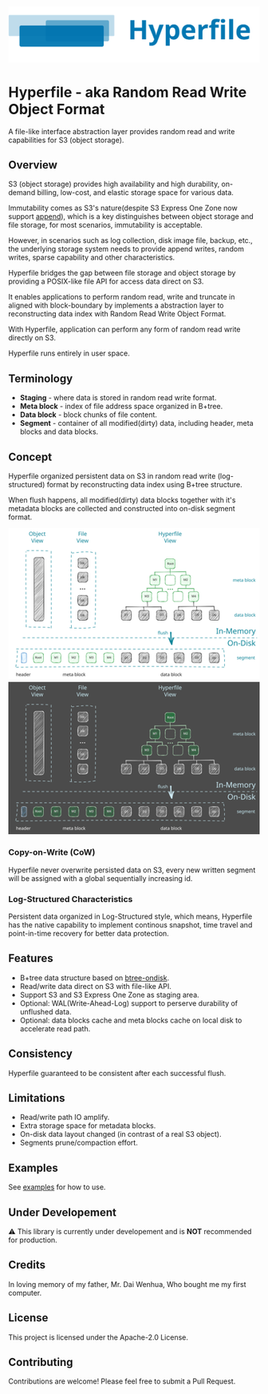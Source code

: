 ![Hyperfile - Random Read Write Object Format](./docs/assets/images/hyperfile-header.svg)

# Hyperfile - aka Random Read Write Object Format

A file-like interface abstraction layer provides random read and write capabilities for S3 (object storage).

## Overview

S3 (object storage) provides high availability and high durability, on-demand billing, low-cost, and elastic storage space for various data.

Immutability comes as S3's nature(despite S3 Express One Zone now support [append](https://aws.amazon.com/about-aws/whats-new/2024/11/amazon-s3-express-one-zone-append-data-object/)), which is a key distinguishes between object storage and file storage, for most scenarios, immutability is acceptable.

However, in scenarios such as log collection, disk image file, backup, etc., the underlying storage system needs to provide append writes, random writes, sparse capability and other characteristics.

Hyperfile bridges the gap between file storage and object storage by providing a POSIX-like file API for access data direct on S3.

It enables applications to perform random read, write and truncate in aligned with block-boundary by implements a abstraction layer to reconstructing data index with Random Read Write Object Format.

With Hyperfile, application can perform any form of random read write directly on S3.

Hyperfile runs entirely in user space.

## Terminology

* **Staging** - where data is stored in random read write format.
* **Meta block** - index of file address space organized in B+tree.
* **Data block** - block chunks of file content.
* **Segment** - container of all modified(dirty) data, including header, meta blocks and data blocks.

## Concept

Hyperfile organized persistent data on S3 in random read write (log-structured) format by reconstructing data index using B+tree structure.

When flush happens, all modified(dirty) data blocks together with it's metadata blocks are collected and constructed into on-disk segment format.

![Hyperfile B+tree Core](./docs/assets/images/hyperfile-light.svg#gh-light-mode-only)![Hyperfile B+tree Core](./docs/assets/images/hyperfile-dark.svg#gh-dark-mode-only)

### Copy-on-Write (CoW)

Hyperfile never overwrite persisted data on S3, every new written segment will be assigned with a global sequentially increasing id.

### Log-Structured Characteristics

Persistent data organized in Log-Structured style, which means, Hyperfile has the native capability to implement continous snapshot, time travel and point-in-time recovery for better data protection.

## Features

* B+tree data structure based on [btree-ondisk](https://github.com/daiyy/btree-ondisk).
* Read/write data direct on S3 with file-like API.
* Support S3 and S3 Express One Zone as staging area.
* Optional: WAL(Write-Ahead-Log) support to perserve durability of unflushed data.
* Optional: data blocks cache and meta blocks cache on local disk to accelerate read path.

## Consistency

Hyperfile guaranteed to be consistent after each successful flush.

## Limitations

* Read/write path IO amplify.
* Extra storage space for metadata blocks.
* On-disk data layout changed (in contrast of a real S3 object).
* Segments prune/compaction effort.

## Examples

See [examples](examples/) for how to use.

## Under Developement

:warning: This library is currently under developement and is **NOT** recommended for production.

## Credits

In loving memory of my father, Mr. Dai Wenhua, Who bought me my first computer.

## License

This project is licensed under the Apache-2.0 License.

## Contributing

Contributions are welcome! Please feel free to submit a Pull Request.
